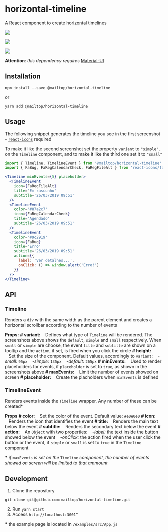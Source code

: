 # horizontal-timeline
A React component to create horizontal timelines

![](https://i.imgur.com/XawnTGY.jpg)

![](https://i.imgur.com/2a5VbpG.jpg)

![](https://i.imgur.com/l30rjll.jpg)

**Attention**: *this dependency requires* [Material-UI](https://material-ui.com/)

## Installation

```
npm install --save @mailtop/horizontal-timeline
```
or
```
yarn add @mailtop/horizontal-timeline
```

## Usage
The following snippet generates the timeline you see in the first screenshot - [`react-icons`](https://react-icons.netlify.com/#/) required

To make it like the second screenshot set the property `variant` to `"simple"`, on the `Timeline` component, and to make it like the third one set it to `"small"`

```jsx
import { Timeline, TimelineEvent } from '@mailtop/horizontal-timeline'
import { FaBug, FaRegCalendarCheck, FaRegFileAlt } from 'react-icons/fa'

<Timeline minEvents={5} placeholder>
  <TimelineEvent
    icon={FaRegFileAlt}
    title='Em rascunho'
    subtitle='26/03/2019 09:51'
  />
  <TimelineEvent
    color='#87a2c7'
    icon={FaRegCalendarCheck}
    title='Agendado'
    subtitle='26/03/2019 09:51'
  />
  <TimelineEvent
    color='#9c2919'
    icon={FaBug}
    title='Erro'
    subtitle='26/03/2019 09:51'
    action={{
      label: 'Ver detalhes...',
      onClick: () => window.alert('Erro!')
    }}
  />
</Timeline>
```

## API
### Timeline
Renders a `div` with the same width as the parent element and creates a horizontal scrollbar according to the number of events

**Props:**
**# variant:**
&nbsp;&nbsp;&nbsp;Defines what type of `Timeline` will be rendered. The screenshots above shows the `default`, `simple` and `small` respectively. When `small` or `simple` are choose, the event `title` and `subtitle` are shown on a tooltip and the `action`, if set, is fired when you click the circle
**# height:**
&nbsp;&nbsp;&nbsp;Set the size of the component. Default values, accordingly to `variant`:
&nbsp;&nbsp;&nbsp;*-small:* `95px`
&nbsp;&nbsp;&nbsp;*-simple:* `135px`
&nbsp;&nbsp;&nbsp;*-default:* `265px`
**# minEvents:**
&nbsp;&nbsp;&nbsp;Used to render placeholders for events, if `placeholder` is set to `true`, as shown in the screenshots above
**# maxEvents:**
&nbsp;&nbsp;&nbsp;Limit the number of events showed on screen
**# placeholder:**
&nbsp;&nbsp;&nbsp;Create the placholders when `minEvents` is defined

### TimelineEvent
Renders events inside the `Timeline` wrapper. Any number of these can be created*

**Props**
**# color:**
&nbsp;&nbsp;&nbsp;Set the color of the event. Default value: `#e0e0e0`
**# icon:**
&nbsp;&nbsp;&nbsp;Renders the icon that identifies the event
**# title:**
&nbsp;&nbsp;&nbsp;Renders the main text below the event
**# subtitle:**
&nbsp;&nbsp;&nbsp;Renders the secondary text below the event
**# action:**
&nbsp;&nbsp;&nbsp;An `Object` with two properties:
&nbsp;&nbsp;&nbsp;*-label:* the text inside the button showed below the event
&nbsp;&nbsp;&nbsp;*-onClick:* the action fired when the user click the button or the event, if `simple` or `small` is set to `true` in the `Timeline` component

**\*** *if* `maxEvents` *is set on the* `Timeline` *component, the number of events showed on screen will be limited to that ammount*


## Development
1. Clone the repository
```
git clone git@github.com:mailtop/horizontal-timeline.git
```
2. Run `yarn start`
3. Access `http://localhost:3001`*

**\*** the example page is located in `/examples/src/App.js`
